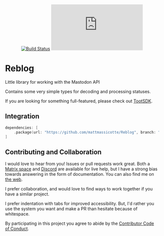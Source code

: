 <div align="center">

[![Build Status][build status badge]][build status]
[![Matrix][matrix badge]][matrix]

</div>

# Reblog
Little library for working with the Mastodon API

Contains some very simple types for decoding and processing statuses.

If you are looking for something full-featured, please check out [TootSDK](https://github.com/TootSDK/TootSDK).

## Integration

```swift
dependencies: [
    .package(url: "https://github.com/mattmassicotte/Reblog", branch: "main")
]
```

## Contributing and Collaboration

I would love to hear from you! Issues or pull requests work great. Both a [Matrix space][matrix] and [Discord][discord] are available for live help, but I have a strong bias towards answering in the form of documentation. You can also find me on [the web](https://www.massicotte.org).

I prefer collaboration, and would love to find ways to work together if you have a similar project.

I prefer indentation with tabs for improved accessibility. But, I'd rather you use the system you want and make a PR than hesitate because of whitespace.

By participating in this project you agree to abide by the [Contributor Code of Conduct](CODE_OF_CONDUCT.md).

[build status]: https://github.com/mattmassicotte/Reblog/actions
[build status badge]: https://github.com/mattmassicotte/Reblog/workflows/CI/badge.svg
[matrix]: https://matrix.to/#/%23chimehq%3Amatrix.org
[matrix badge]: https://img.shields.io/matrix/chimehq%3Amatrix.org?label=Matrix
[discord]: https://discord.gg/esFpX6sErJ
